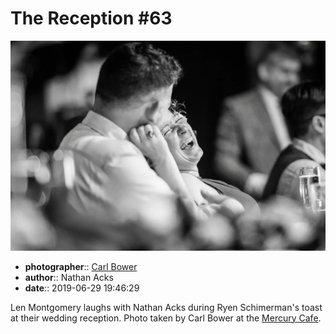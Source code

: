 # The Reception \#63

![Len Montgomery laughs with Nathan Acks](assets/2019-06-29-set-3-the-reception-63.webp)

* **photographer**:: [Carl Bower](https://carlbowerphotos.com)
* **author**:: Nathan Acks
* **date**:: 2019-06-29 19:46:29

Len Montgomery laughs with Nathan Acks during Ryen Schimerman's toast at their wedding reception. Photo taken by Carl Bower at the [Mercury Cafe](http://mercurycafe.com).
